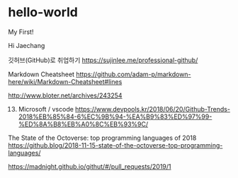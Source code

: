 # hello-world
My First!

Hi Jaechang

깃허브(GitHub)로 취업하기
https://sujinlee.me/professional-github/

Markdown Cheatsheet
https://github.com/adam-p/markdown-here/wiki/Markdown-Cheatsheet#lines

http://www.bloter.net/archives/243254

13. Microsoft / vscode
https://www.devpools.kr/2018/06/20/Github-Trends-2018%EB%85%84-6%EC%9B%94-%EA%B9%83%ED%97%99-%ED%8A%B8%EB%A0%8C%EB%93%9C/

The State of the Octoverse: top programming languages of 2018
https://github.blog/2018-11-15-state-of-the-octoverse-top-programming-languages/

https://madnight.github.io/githut/#/pull_requests/2019/1
